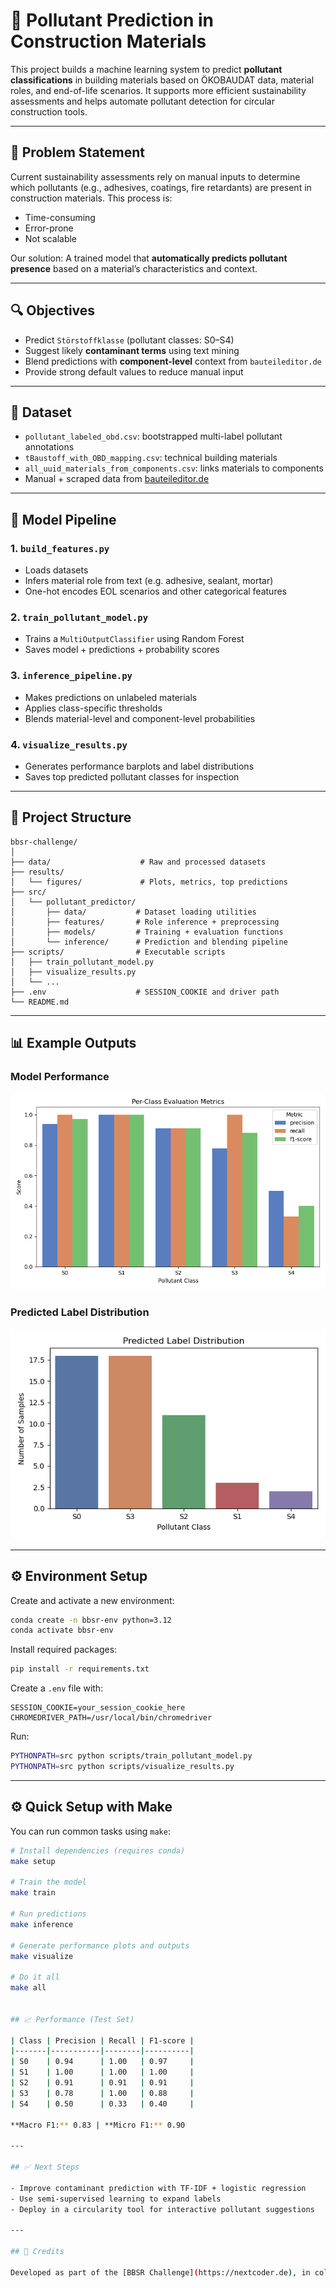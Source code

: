 # 🧪 Pollutant Prediction in Construction Materials

This project builds a machine learning system to predict **pollutant classifications** in building materials based on ÖKOBAUDAT data, material roles, and end-of-life scenarios. It supports more efficient sustainability assessments and helps automate pollutant detection for circular construction tools.

---

## 🧩 Problem Statement

Current sustainability assessments rely on manual inputs to determine which pollutants (e.g., adhesives, coatings, fire retardants) are present in construction materials. This process is:
- Time-consuming
- Error-prone
- Not scalable

Our solution: A trained model that **automatically predicts pollutant presence** based on a material’s characteristics and context.

---

## 🔍 Objectives

- Predict `Störstoffklasse` (pollutant classes: S0–S4)
- Suggest likely **contaminant terms** using text mining
- Blend predictions with **component-level** context from `bauteileditor.de`
- Provide strong default values to reduce manual input

---

## 🧱 Dataset

- `pollutant_labeled_obd.csv`: bootstrapped multi-label pollutant annotations
- `tBaustoff_with_OBD_mapping.csv`: technical building materials
- `all_uuid_materials_from_components.csv`: links materials to components
- Manual + scraped data from [bauteileditor.de](https://bauteileditor.de)

---

## 🧠 Model Pipeline

### 1. `build_features.py`
- Loads datasets
- Infers material role from text (e.g. adhesive, sealant, mortar)
- One-hot encodes EOL scenarios and other categorical features

### 2. `train_pollutant_model.py`
- Trains a `MultiOutputClassifier` using Random Forest
- Saves model + predictions + probability scores

### 3. `inference_pipeline.py`
- Makes predictions on unlabeled materials
- Applies class-specific thresholds
- Blends material-level and component-level probabilities

### 4. `visualize_results.py`
- Generates performance barplots and label distributions
- Saves top predicted pollutant classes for inspection

---

## 📁 Project Structure

```
bbsr-challenge/
│
├── data/                    # Raw and processed datasets
├── results/
│   └── figures/             # Plots, metrics, top predictions
├── src/
│   └── pollutant_predictor/
│       ├── data/           # Dataset loading utilities
│       ├── features/       # Role inference + preprocessing
│       ├── models/         # Training + evaluation functions
│       └── inference/      # Prediction and blending pipeline
├── scripts/                # Executable scripts
│   ├── train_pollutant_model.py
│   ├── visualize_results.py
│   └── ...
├── .env                    # SESSION_COOKIE and driver path
└── README.md
```

---

## 📊 Example Outputs

### Model Performance
![Performance](results/figures/performance_barplot.png)

### Predicted Label Distribution
![Label Distribution](results/figures/label_distribution.png)

---

## ⚙️ Environment Setup

Create and activate a new environment:
```bash
conda create -n bbsr-env python=3.12
conda activate bbsr-env
```

Install required packages:
```bash
pip install -r requirements.txt
```

Create a `.env` file with:
```
SESSION_COOKIE=your_session_cookie_here
CHROMEDRIVER_PATH=/usr/local/bin/chromedriver
```

Run:
```bash
PYTHONPATH=src python scripts/train_pollutant_model.py
PYTHONPATH=src python scripts/visualize_results.py
```

---

## ⚙️ Quick Setup with Make

You can run common tasks using `make`:

```bash
# Install dependencies (requires conda)
make setup

# Train the model
make train

# Run predictions
make inference

# Generate performance plots and outputs
make visualize

# Do it all
make all


## 📈 Performance (Test Set)

| Class | Precision | Recall | F1-score |
|-------|-----------|--------|----------|
| S0    | 0.94      | 1.00   | 0.97     |
| S1    | 1.00      | 1.00   | 1.00     |
| S2    | 0.91      | 0.91   | 0.91     |
| S3    | 0.78      | 1.00   | 0.88     |
| S4    | 0.50      | 0.33   | 0.40     |

**Macro F1:** 0.83 | **Micro F1:** 0.90

---

## ✅ Next Steps

- Improve contaminant prediction with TF-IDF + logistic regression
- Use semi-supervised learning to expand labels
- Deploy in a circularity tool for interactive pollutant suggestions

---

## 🤝 Credits

Developed as part of the [BBSR Challenge](https://nextcoder.de), in collaboration with Nextcoder and Circularity Tools initiative.